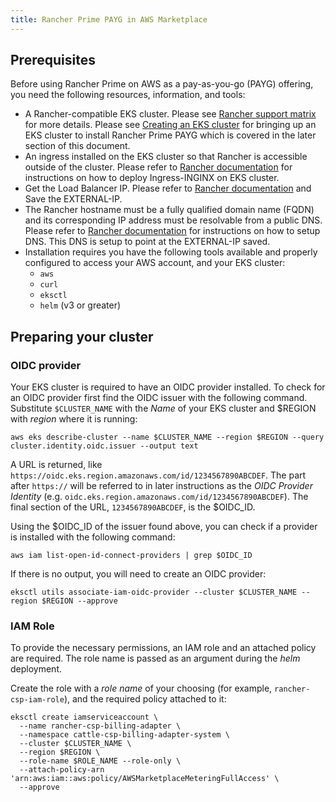 ```yaml
---
title: Rancher Prime PAYG in AWS Marketplace
---
```


## Prerequisites

Before using Rancher Prime on AWS as a pay-as-you-go (PAYG) offering, you need the following resources, information, and tools:

- A Rancher-compatible EKS cluster. Please see [Rancher support matrix](https://www.suse.com/suse-rancher/support-matrix/all-supported-versions/) for more details. Please see [Creating an EKS cluster](https://ranchermanager.docs.rancher.com/getting-started/installation-and-upgrade/install-upgrade-on-a-kubernetes-cluster/rancher-on-amazon-eks#creating-an-eks-cluster-for-the-rancher-server) for bringing up an EKS cluster to install Rancher Prime PAYG which is covered in the later section of this document.
- An ingress installed on the EKS cluster so that Rancher is accessible outside of the cluster. Please refer to [Rancher documentation](https://ranchermanager.docs.rancher.com/getting-started/installation-and-upgrade/install-upgrade-on-a-kubernetes-cluster/rancher-on-amazon-eks#5-install-an-ingress) for instructions on how to deploy Ingress-INGINX on EKS cluster.
- Get the Load Balancer IP. Please refer to [Rancher documentation](https://ranchermanager.docs.rancher.com/getting-started/installation-and-upgrade/install-upgrade-on-a-kubernetes-cluster/rancher-on-amazon-eks#6-get-load-balancer-ip) and Save the EXTERNAL-IP.
- The Rancher hostname must be a fully qualified domain name (FQDN) and its corresponding IP address must be resolvable from a public DNS. Please refer to [Rancher documentation](https://ranchermanager.docs.rancher.com/getting-started/installation-and-upgrade/install-upgrade-on-a-kubernetes-cluster/rancher-on-amazon-eks#7-set-up-dns) for instructions on how to setup DNS. This DNS is setup to point at the EXTERNAL-IP saved.
- Installation requires you have the following tools available and properly configured to access your AWS account, and your EKS cluster:
  - `aws`
  - `curl`
  - `eksctl`
  - `helm` (v3 or greater)

## Preparing your cluster

### OIDC provider

Your EKS cluster is required to have an OIDC provider installed. To check for an OIDC provider first find the OIDC issuer with the following command. Substitute `$CLUSTER_NAME` with the *Name* of your EKS cluster and $REGION with *region* where it is running:

```shell
aws eks describe-cluster --name $CLUSTER_NAME --region $REGION --query cluster.identity.oidc.issuer --output text
```

A URL is returned, like `https://oidc.eks.region.amazonaws.com/id/1234567890ABCDEF`. The part after `https://` will be referred to in later instructions as the *OIDC Provider Identity* (e.g. `oidc.eks.region.amazonaws.com/id/1234567890ABCDEF`). The final section of the URL, `1234567890ABCDEF`, is the $OIDC_ID.

Using the $OIDC_ID of the issuer found above, you can check if a provider is installed with the following command:

```shell
aws iam list-open-id-connect-providers | grep $OIDC_ID
```

If there is no output, you will need to create an OIDC provider:

```shell
eksctl utils associate-iam-oidc-provider --cluster $CLUSTER_NAME --region $REGION --approve
```

### IAM Role

To provide the necessary permissions, an IAM role and an attached policy are required. The role name is passed as an argument during the *helm* deployment.

Create the role with a *role name* of your choosing (for example, `rancher-csp-iam-role`), and the required policy attached to it:

```shell
eksctl create iamserviceaccount \
  --name rancher-csp-billing-adapter \
  --namespace cattle-csp-billing-adapter-system \
  --cluster $CLUSTER_NAME \
  --region $REGION \
  --role-name $ROLE_NAME --role-only \
  --attach-policy-arn 'arn:aws:iam::aws:policy/AWSMarketplaceMeteringFullAccess' \
  --approve
```
